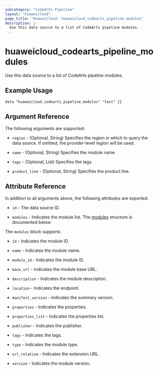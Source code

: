 ```yaml
---
subcategory: "CodeArts Pipeline"
layout: "huaweicloud"
page_title: "HuaweiCloud: huaweicloud_codearts_pipeline_modules"
description: |-
  Use this data source to a list of CodeArts pipeline modules.
---
```


# huaweicloud_codearts_pipeline_modules

Use this data source to a list of CodeArts pipeline modules.

## Example Usage

```hcl
data "huaweicloud_codearts_pipeline_modules" "test" {}
```

## Argument Reference

The following arguments are supported:

* `region` - (Optional, String) Specifies the region in which to query the data source.
  If omitted, the provider-level region will be used.

* `name` - (Optional, String) Specifies the module name.

* `tags` - (Optional, List) Specifies the tags.

* `product_line` - (Optional, String) Specifies the product line.

## Attribute Reference

In addition to all arguments above, the following attributes are exported:

* `id` - The data source ID.

* `modules` - Indicates the module list.
  The [modules](#attrblock--modules) structure is documented below.

<a name="attrblock--modules"></a>
The `modules` block supports:

* `id` - Indicates the module ID.

* `name` - Indicates the module name.

* `module_id` - Indicates the module ID.

* `base_url` - Indicates the module base URL.

* `description` - Indicates the module description.

* `location` - Indicates the endpoint.

* `manifest_version` - Indicates the summary version.

* `properties` - Indicates the properties.

* `properties_list` - Indicates the properties list.

* `publisher` - Indicates the publisher.

* `tags` - Indicates the tags.

* `type` - Indicates the module type.

* `url_relative` - Indicates the extension URL.

* `version` - Indicates the module version.
